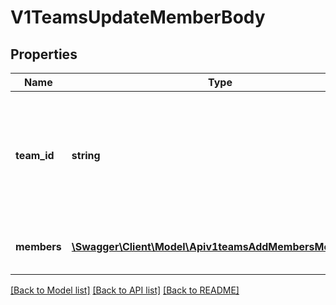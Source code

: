 # V1TeamsUpdateMemberBody

## Properties
Name | Type | Description | Notes
------------ | ------------- | ------------- | -------------
**team_id** | **string** | Enter the team ID. Alternatively, enter the &#x60;teamName&#x60; parameter and provide the team&#x27;s name as the value. | 
**members** | [**\Swagger\Client\Model\Apiv1teamsAddMembersMembers[]**](Apiv1teamsAddMembersMembers.md) | The users (IDs and roles) to add to the team. | 

[[Back to Model list]](../../README.md#documentation-for-models) [[Back to API list]](../../README.md#documentation-for-api-endpoints) [[Back to README]](../../README.md)

